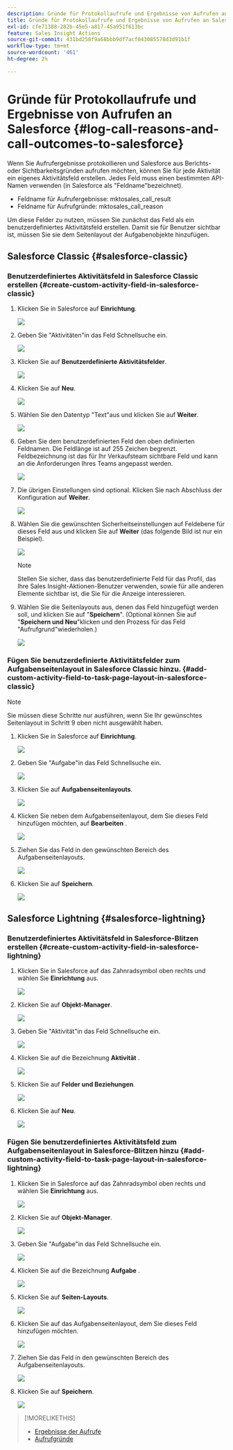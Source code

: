 ```yaml
---
description: Gründe für Protokollaufrufe und Ergebnisse von Aufrufen an Salesforce - Marketo Docs - Produktdokumentation
title: Gründe für Protokollaufrufe und Ergebnisse von Aufrufen an Salesforce
exl-id: cfe71388-282b-45e5-a817-45a951f613bc
feature: Sales Insight Actions
source-git-commit: 431bd258f9a68bbb9df7acf043085578d3d91b1f
workflow-type: tm+mt
source-wordcount: '461'
ht-degree: 2%

---
```


# Gründe für Protokollaufrufe und Ergebnisse von Aufrufen an Salesforce {#log-call-reasons-and-call-outcomes-to-salesforce}

Wenn Sie Aufrufergebnisse protokollieren und Salesforce aus Berichts- oder Sichtbarkeitsgründen aufrufen möchten, können Sie für jede Aktivität ein eigenes Aktivitätsfeld erstellen. Jedes Feld muss einen bestimmten API-Namen verwenden (in Salesforce als &quot;Feldname&quot;bezeichnet).

* Feldname für Aufrufergebnisse: mktosales_call_result
* Feldname für Aufrufgründe: mktosales_call_reason

Um diese Felder zu nutzen, müssen Sie zunächst das Feld als ein benutzerdefiniertes Aktivitätsfeld erstellen. Damit sie für Benutzer sichtbar ist, müssen Sie sie dem Seitenlayout der Aufgabenobjekte hinzufügen.

## Salesforce Classic {#salesforce-classic}

### Benutzerdefiniertes Aktivitätsfeld in Salesforce Classic erstellen  {#create-custom-activity-field-in-salesforce-classic}

1. Klicken Sie in Salesforce auf **Einrichtung**.

   ![](assets/log-call-reasons-and-call-outcomes-to-salesforce-1.png)

1. Geben Sie &quot;Aktivitäten&quot;in das Feld Schnellsuche ein.

   ![](assets/log-call-reasons-and-call-outcomes-to-salesforce-2.png)

1. Klicken Sie auf **Benutzerdefinierte Aktivitätsfelder**.

   ![](assets/log-call-reasons-and-call-outcomes-to-salesforce-3.png)

1. Klicken Sie auf **Neu**.

   ![](assets/log-call-reasons-and-call-outcomes-to-salesforce-4.png)

1. Wählen Sie den Datentyp &quot;Text&quot;aus und klicken Sie auf **Weiter**.

   ![](assets/log-call-reasons-and-call-outcomes-to-salesforce-5.png)

1. Geben Sie dem benutzerdefinierten Feld den oben definierten Feldnamen. Die Feldlänge ist auf 255 Zeichen begrenzt. Feldbezeichnung ist das für Ihr Verkaufsteam sichtbare Feld und kann an die Anforderungen Ihres Teams angepasst werden.

   ![](assets/log-call-reasons-and-call-outcomes-to-salesforce-6.png)

1. Die übrigen Einstellungen sind optional. Klicken Sie nach Abschluss der Konfiguration auf **Weiter**.

   ![](assets/log-call-reasons-and-call-outcomes-to-salesforce-7.png)

1. Wählen Sie die gewünschten Sicherheitseinstellungen auf Feldebene für dieses Feld aus und klicken Sie auf **Weiter** (das folgende Bild ist nur ein Beispiel).

   ![](assets/log-call-reasons-and-call-outcomes-to-salesforce-8.png)

   >[!NOTE]
   >
   >Stellen Sie sicher, dass das benutzerdefinierte Feld für das Profil, das Ihre Sales Insight-Aktionen-Benutzer verwenden, sowie für alle anderen Elemente sichtbar ist, die Sie für die Anzeige interessieren.

1. Wählen Sie die Seitenlayouts aus, denen das Feld hinzugefügt werden soll, und klicken Sie auf &quot;**Speichern**&quot;. (Optional können Sie auf &quot;**Speichern und Neu**&quot;klicken und den Prozess für das Feld &quot;Aufrufgrund&quot;wiederholen.)

   ![](assets/log-call-reasons-and-call-outcomes-to-salesforce-9.png)

### Fügen Sie benutzerdefinierte Aktivitätsfelder zum Aufgabenseitenlayout in Salesforce Classic hinzu. {#add-custom-activity-field-to-task-page-layout-in-salesforce-classic}

>[!NOTE]
>
>Sie müssen diese Schritte nur ausführen, wenn Sie Ihr gewünschtes Seitenlayout in Schritt 9 oben nicht ausgewählt haben.

1. Klicken Sie in Salesforce auf **Einrichtung**.

   ![](assets/log-call-reasons-and-call-outcomes-to-salesforce-10.png)

1. Geben Sie &quot;Aufgabe&quot;in das Feld Schnellsuche ein.

   ![](assets/log-call-reasons-and-call-outcomes-to-salesforce-11.png)

1. Klicken Sie auf **Aufgabenseitenlayouts**.

   ![](assets/log-call-reasons-and-call-outcomes-to-salesforce-12.png)

1. Klicken Sie neben dem Aufgabenseitenlayout, dem Sie dieses Feld hinzufügen möchten, auf **Bearbeiten** .

   ![](assets/log-call-reasons-and-call-outcomes-to-salesforce-13.png)

1. Ziehen Sie das Feld in den gewünschten Bereich des Aufgabenseitenlayouts.

   ![](assets/log-call-reasons-and-call-outcomes-to-salesforce-14.png)

1. Klicken Sie auf **Speichern**.

   ![](assets/log-call-reasons-and-call-outcomes-to-salesforce-15.png)

## Salesforce Lightning {#salesforce-lightning}

### Benutzerdefiniertes Aktivitätsfeld in Salesforce-Blitzen erstellen {#create-custom-activity-field-in-salesforce-lightning}

1. Klicken Sie in Salesforce auf das Zahnradsymbol oben rechts und wählen Sie **Einrichtung** aus.

   ![](assets/log-call-reasons-and-call-outcomes-to-salesforce-16.png)

1. Klicken Sie auf **Objekt-Manager**.

   ![](assets/log-call-reasons-and-call-outcomes-to-salesforce-17.png)

1. Geben Sie &quot;Aktivität&quot;in das Feld Schnellsuche ein.

   ![](assets/log-call-reasons-and-call-outcomes-to-salesforce-18.png)

1. Klicken Sie auf die Bezeichnung **Aktivität** .

   ![](assets/log-call-reasons-and-call-outcomes-to-salesforce-19.png)

1. Klicken Sie auf **Felder und Beziehungen**.

   ![](assets/log-call-reasons-and-call-outcomes-to-salesforce-20.png)

1. Klicken Sie auf **Neu**.

   ![](assets/log-call-reasons-and-call-outcomes-to-salesforce-21.png)

### Fügen Sie benutzerdefiniertes Aktivitätsfeld zum Aufgabenseitenlayout in Salesforce-Blitzen hinzu {#add-custom-activity-field-to-task-page-layout-in-salesforce-lightning}

1. Klicken Sie in Salesforce auf das Zahnradsymbol oben rechts und wählen Sie **Einrichtung** aus.

   ![](assets/log-call-reasons-and-call-outcomes-to-salesforce-22.png)

1. Klicken Sie auf **Objekt-Manager**.

   ![](assets/log-call-reasons-and-call-outcomes-to-salesforce-23.png)

1. Geben Sie &quot;Aufgabe&quot;in das Feld Schnellsuche ein.

   ![](assets/log-call-reasons-and-call-outcomes-to-salesforce-24.png)

1. Klicken Sie auf die Bezeichnung **Aufgabe** .

   ![](assets/log-call-reasons-and-call-outcomes-to-salesforce-25.png)

1. Klicken Sie auf **Seiten-Layouts**.

   ![](assets/log-call-reasons-and-call-outcomes-to-salesforce-26.png)

1. Klicken Sie auf das Aufgabenseitenlayout, dem Sie dieses Feld hinzufügen möchten.

   ![](assets/log-call-reasons-and-call-outcomes-to-salesforce-27.png)

1. Ziehen Sie das Feld in den gewünschten Bereich des Aufgabenseitenlayouts.

   ![](assets/log-call-reasons-and-call-outcomes-to-salesforce-28.png)

1. Klicken Sie auf **Speichern**.

   ![](assets/log-call-reasons-and-call-outcomes-to-salesforce-29.png)

>[!MORELIKETHIS]
>
>* [Ergebnisse der Aufrufe](/help/marketo/product-docs/marketo-sales-insight/actions/phone/call-outcomes.md)
>* [Aufrufgründe](/help/marketo/product-docs/marketo-sales-insight/actions/phone/call-reasons.md)
